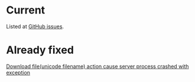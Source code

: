 # Current

Listed at [GitHub issues](https://github.com/wekan/wekan/issues?q=is%3Aissue+is%3Aopen+label%3ABug).

# Already fixed

[Download file(unicode filename) action cause server process crashed with exception](https://github.com/wekan/wekan/issues/784)


